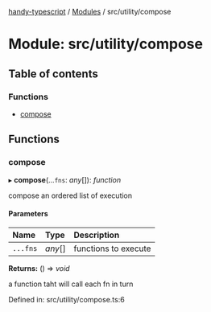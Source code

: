 [handy-typescript](../README.md) / [Modules](../modules.md) / src/utility/compose

# Module: src/utility/compose

## Table of contents

### Functions

- [compose](src_utility_compose.md#compose)

## Functions

### compose

▸ **compose**(...`fns`: *any*[]): *function*

compose an ordered list of execution

#### Parameters

| Name | Type | Description |
| :------ | :------ | :------ |
| `...fns` | *any*[] | functions to execute |

**Returns:** () => *void*

a function taht will call each fn in turn

Defined in: src/utility/compose.ts:6
